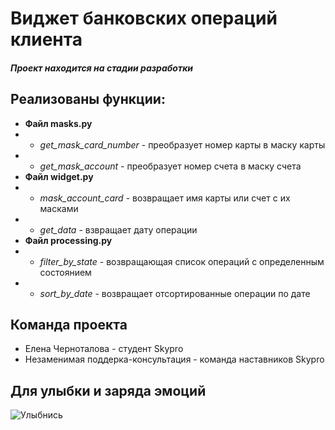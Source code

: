 # Виджет банковских операций клиента
#### *Проект находится на стадии разработки*
## Реализованы функции:
+ **Файл masks.py**
+ + *get_mask_card_number* - преобразует номер карты в маску карты
+ + *get_mask_account* - преобразует номер счета в маску счета
+ **Файл widget.py**
+ + *mask_account_card* - возвращает имя карты или счет с их масками
+ + *get_data* - взвращает дату операции
+ **Файл processing.py**
+ + *filter_by_state* - возвращающая список операций с определенным состоянием
+ + *sort_by_date* - возвращает отсортированные операции по дате

## Команда проекта
+ Елена Черноталова - студент Skypro
+ Незаменимая поддерка-консультация - команда наставников Skypro

## Для улыбки и заряда эмоций 
![Улыбнись](https://kaifolog.ru/uploads/posts/2020-06/1592383368_002.jpg)
